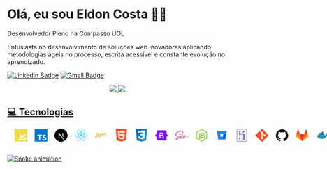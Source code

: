 # Olá, eu sou Eldon Costa 🚀🚀

Desenvolvedor Pleno na Compasso UOL


Entusiasta no desenvolvimento de soluções web inovadoras aplicando metodologias ágeis no processo, escrita acessível e constante evolução no aprendizado.

<!--
**eldoncosta1/eldoncosta1** is a ✨ _special_ ✨ repository because its `README.md` (this file) appears on your GitHub profile.

Here are some ideas to get you started:

- 🔭 I’m currently working on ...
- 🌱 I’m currently learning ...
- 👯 I’m looking to collaborate on ...
- 🤔 I’m looking for help with ...
- 💬 Ask me about ...
- 📫 How to reach me: ...
- 😄 Pronouns: ...
- ⚡ Fun fact: ...
-->


[![Linkedin Badge](https://img.shields.io/badge/-Eldon%20Costa-6633cc?style=flat-square&logo=Linkedin&logoColor=white&link=https://www.linkedin.com/in/eldon-costa-a6ab08104/)](https://www.linkedin.com/in/eldon-costa-a6ab08104/) 
[![Gmail Badge](https://img.shields.io/badge/-eldon.costa@gmail.com-6633cc?style=flat-square&logo=Gmail&logoColor=white&link=mailto:eldon.costa@gmail.com)](mailto:eldon.costa@gmail.com)

<div align="center">
  <a href="https://github.com/eldoncosta1">
  <img height="180em" src="https://github-readme-stats.vercel.app/api?username=eldoncosta1&show_icons=true&theme=dark&include_all_commits=true&count_private=true"/>
  <img height="180em" src="https://github-readme-stats.vercel.app/api/top-langs/?username=eldoncosta1&layout=compact&langs_count=7&theme=dark"/>
</div>
  
## 💻 Tecnologias

<div style="display: flex; gap: 16px"><br>
  <img style="margin-bottom: 16px" align="center" alt="Js" title="JS"" height="30" width="40" src="https://raw.githubusercontent.com/devicons/devicon/master/icons/javascript/javascript-plain.svg">
  <img style="margin-bottom: 16px" align="center" alt="Ts" title="TS" height="30" width="40" src="https://raw.githubusercontent.com/devicons/devicon/master/icons/typescript/typescript-plain.svg">
  <img style="margin-bottom: 16px" align="center" alt="Nextjs" title="NextJS" height="30" width="40" src="https://raw.githubusercontent.com/devicons/devicon/master/icons/nextjs/nextjs-original.svg">
  
  <img align="center" alt="React" title="React" height="30" width="40" src="https://raw.githubusercontent.com/devicons/devicon/master/icons/react/react-original.svg">
  <img align="center" alt="Babel" title="Babel" height="30" width="40" src="https://raw.githubusercontent.com/devicons/devicon/master/icons/babel/babel-original.svg">
  <img align="center" alt="HTML" title="HTML" height="30" width="40" src="https://raw.githubusercontent.com/devicons/devicon/master/icons/html5/html5-original.svg">
  <img align="center" alt="CSS" title="CSS" height="30" width="40" src="https://raw.githubusercontent.com/devicons/devicon/master/icons/css3/css3-original.svg">
  
  <img align="center" alt="Bootstrap" title="Bootstrap" height="30" width="40" src="https://raw.githubusercontent.com/devicons/devicon/master/icons/bootstrap/bootstrap-original.svg">
  
  <img align="center" alt="SASS" title="SASS" height="30" width="40" src="https://raw.githubusercontent.com/devicons/devicon/master/icons/sass/sass-original.svg">
  
  <img align="center" alt="NodeJS" title="NodeJS" height="30" width="40" src="https://raw.githubusercontent.com/devicons/devicon/master/icons/nodejs/nodejs-original.svg">
  
  <img align="center" alt="Bitbucket" title="Bitbucket" height="30" width="40" src="https://raw.githubusercontent.com/devicons/devicon/master/icons/bitbucket/bitbucket-original.svg">

  <img align="center" alt="Heroku" title="Heroku" height="30" width="40" src="https://raw.githubusercontent.com/devicons/devicon/master/icons/heroku/heroku-original.svg">
  
  <img align="center" alt="Git" title="Git" height="30" width="40" src="https://raw.githubusercontent.com/devicons/devicon/master/icons/git/git-original.svg">
  
  <img align="center" alt="Github" title="Github" height="30" width="40" src="https://raw.githubusercontent.com/devicons/devicon/master/icons/github/github-original.svg">

  <img align="center" alt="Gitlab" title="Gitlab" height="30" width="40" src="https://raw.githubusercontent.com/devicons/devicon/master/icons/gitlab/gitlab-original.svg">  

  <img align="center" alt="Docker" title="Docker" height="30" width="40" src="https://raw.githubusercontent.com/devicons/devicon/master/icons/docker/docker-original.svg">
  
  <img align="center" alt="Figma" title="Figma" height="30" width="40" src="https://raw.githubusercontent.com/devicons/devicon/master/icons/figma/figma-original.svg">
  
  <img align="center" alt="Firebase" title="Firebase" height="30" width="40" src="https://raw.githubusercontent.com/devicons/devicon/master/icons/firebase/firebase-plain.svg">
  
  <img align="center" alt="Jenkins" title="Jenkins" height="30" width="40" src="https://raw.githubusercontent.com/devicons/devicon/master/icons/jenkins/jenkins-original.svg">

  <img align="center" alt="Jest" title="Jest" height="30" width="40" src="https://raw.githubusercontent.com/devicons/devicon/master/icons/jest/jest-plain.svg">
  
  <img style="margin-top: 16px" align="center" alt="Jira" title="Jira" height="30" width="40" src="https://raw.githubusercontent.com/devicons/devicon/master/icons/jira/jira-original.svg">


</div>

<div>  
 
  ![Snake animation](https://github.com/eldoncosta1/eldoncosta1/blob/output/github-contribution-grid-snake.svg)
 
</div>
